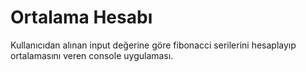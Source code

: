 # Ortalama Hesabı

Kullanıcıdan alınan input değerine göre fibonacci serilerini hesaplayıp ortalamasını veren console uygulaması.